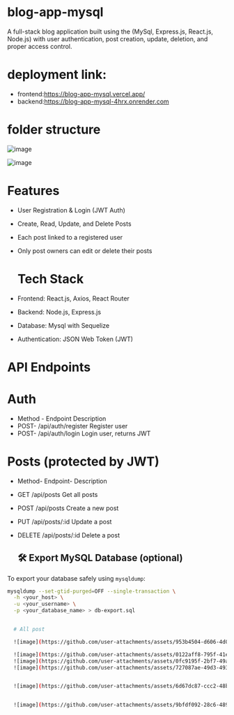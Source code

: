 # blog-app-mysql
A full-stack blog application built using the  (MySql, Express.js, React.js, Node.js) with user authentication, post creation, update, deletion, and proper access control.
 # deployment link:
 - frontend:https://blog-app-mysql.vercel.app/
 - backend:https://blog-app-mysql-4hrx.onrender.com

# folder structure
![image](https://github.com/user-attachments/assets/c806b8d7-cd1b-4b70-a383-fead1e40627a)

![image](https://github.com/user-attachments/assets/2fd52156-8bb8-4471-b8fa-ce765c8c5bf6)


#  Features
-  User Registration & Login (JWT Auth)

-  Create, Read, Update, and Delete Posts

 - Each post linked to a registered user

- Only post owners can edit or delete their posts

   # Tech Stack
- Frontend: React.js, Axios, React Router
- Backend: Node.js, Express.js
- Database:  Mysql with Sequelize 
- Authentication: JSON Web Token (JWT)
 #  API Endpoints
# Auth
- Method	- Endpoint	Description
- POST- 	/api/auth/register	Register user
- POST- 	/api/auth/login	Login user, returns JWT

# Posts (protected by JWT)
- Method-	Endpoint-	Description
- GET	/api/posts	Get all posts
- POST	/api/posts	Create a new post
- PUT	/api/posts/:id	Update a post
- DELETE	/api/posts/:id	Delete a post

  ## 🛠 Export MySQL Database (optional)

To export your database safely using `mysqldump`:

```bash
mysqldump --set-gtid-purged=OFF --single-transaction \
  -h <your_host> \
  -u <your_username> \
  -p <your_database_name> > db-export.sql


  # All post

  ![image](https://github.com/user-attachments/assets/953b4504-d606-4d08-8580-b49ca15f281b)

  ![image](https://github.com/user-attachments/assets/0122aff8-795f-41e7-a78a-d86b80d6578c)
  ![image](https://github.com/user-attachments/assets/0fc9195f-2bf7-49ac-8ace-155a5c1fedb3)
  ![image](https://github.com/user-attachments/assets/727087ae-49d3-4938-8a20-a579ab5c262a)


  ![image](https://github.com/user-attachments/assets/6d67dc87-ccc2-48bb-94ff-08cccf1c4a48)


  ![image](https://github.com/user-attachments/assets/9bfdf092-28c6-4891-be08-0301a6f57858)

  


